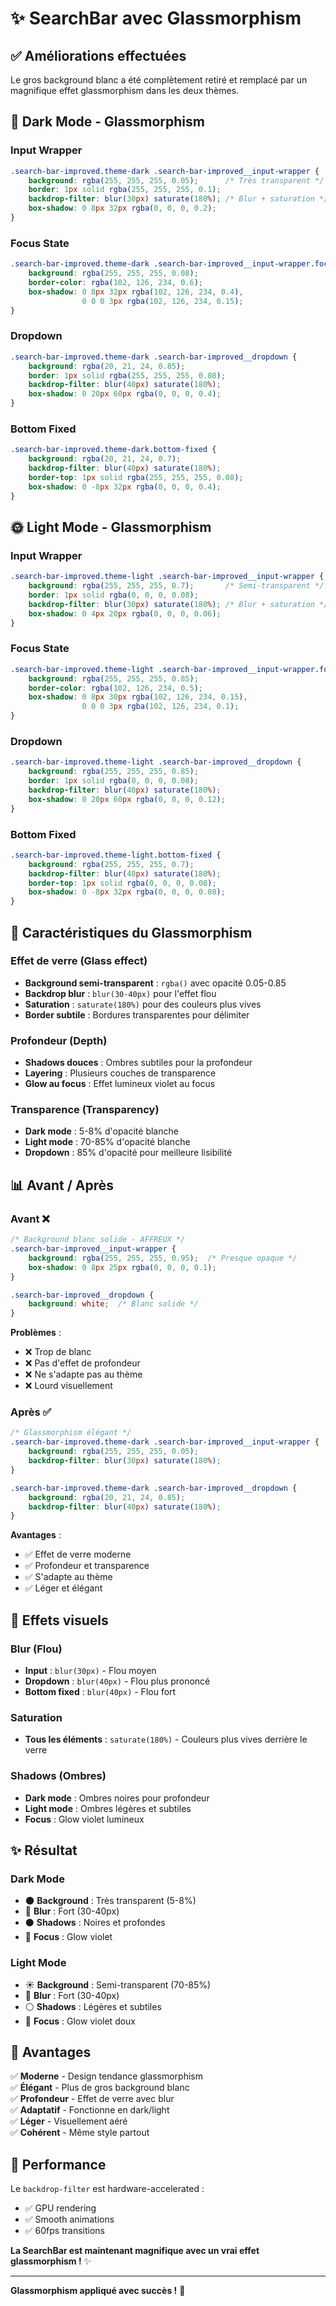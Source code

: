 # ✨ SearchBar avec Glassmorphism

## ✅ Améliorations effectuées

Le gros background blanc a été complètement retiré et remplacé par un magnifique effet glassmorphism dans les deux thèmes.

## 🎨 Dark Mode - Glassmorphism

### Input Wrapper
```css
.search-bar-improved.theme-dark .search-bar-improved__input-wrapper {
    background: rgba(255, 255, 255, 0.05);      /* Très transparent */
    border: 1px solid rgba(255, 255, 255, 0.1);
    backdrop-filter: blur(30px) saturate(180%); /* Blur + saturation */
    box-shadow: 0 8px 32px rgba(0, 0, 0, 0.2);
}
```

### Focus State
```css
.search-bar-improved.theme-dark .search-bar-improved__input-wrapper.focused {
    background: rgba(255, 255, 255, 0.08);
    border-color: rgba(102, 126, 234, 0.6);
    box-shadow: 0 8px 32px rgba(102, 126, 234, 0.4), 
                0 0 0 3px rgba(102, 126, 234, 0.15);
}
```

### Dropdown
```css
.search-bar-improved.theme-dark .search-bar-improved__dropdown {
    background: rgba(20, 21, 24, 0.85);
    border: 1px solid rgba(255, 255, 255, 0.08);
    backdrop-filter: blur(40px) saturate(180%);
    box-shadow: 0 20px 60px rgba(0, 0, 0, 0.4);
}
```

### Bottom Fixed
```css
.search-bar-improved.theme-dark.bottom-fixed {
    background: rgba(20, 21, 24, 0.7);
    backdrop-filter: blur(40px) saturate(180%);
    border-top: 1px solid rgba(255, 255, 255, 0.08);
    box-shadow: 0 -8px 32px rgba(0, 0, 0, 0.4);
}
```

## 🌞 Light Mode - Glassmorphism

### Input Wrapper
```css
.search-bar-improved.theme-light .search-bar-improved__input-wrapper {
    background: rgba(255, 255, 255, 0.7);       /* Semi-transparent */
    border: 1px solid rgba(0, 0, 0, 0.08);
    backdrop-filter: blur(30px) saturate(180%); /* Blur + saturation */
    box-shadow: 0 4px 20px rgba(0, 0, 0, 0.06);
}
```

### Focus State
```css
.search-bar-improved.theme-light .search-bar-improved__input-wrapper.focused {
    background: rgba(255, 255, 255, 0.85);
    border-color: rgba(102, 126, 234, 0.5);
    box-shadow: 0 8px 30px rgba(102, 126, 234, 0.15), 
                0 0 0 3px rgba(102, 126, 234, 0.1);
}
```

### Dropdown
```css
.search-bar-improved.theme-light .search-bar-improved__dropdown {
    background: rgba(255, 255, 255, 0.85);
    border: 1px solid rgba(0, 0, 0, 0.08);
    backdrop-filter: blur(40px) saturate(180%);
    box-shadow: 0 20px 60px rgba(0, 0, 0, 0.12);
}
```

### Bottom Fixed
```css
.search-bar-improved.theme-light.bottom-fixed {
    background: rgba(255, 255, 255, 0.7);
    backdrop-filter: blur(40px) saturate(180%);
    border-top: 1px solid rgba(0, 0, 0, 0.08);
    box-shadow: 0 -8px 32px rgba(0, 0, 0, 0.08);
}
```

## 🎯 Caractéristiques du Glassmorphism

### Effet de verre (Glass effect)
- **Background semi-transparent** : `rgba()` avec opacité 0.05-0.85
- **Backdrop blur** : `blur(30-40px)` pour l'effet flou
- **Saturation** : `saturate(180%)` pour des couleurs plus vives
- **Border subtile** : Bordures transparentes pour délimiter

### Profondeur (Depth)
- **Shadows douces** : Ombres subtiles pour la profondeur
- **Layering** : Plusieurs couches de transparence
- **Glow au focus** : Effet lumineux violet au focus

### Transparence (Transparency)
- **Dark mode** : 5-8% d'opacité blanche
- **Light mode** : 70-85% d'opacité blanche
- **Dropdown** : 85% d'opacité pour meilleure lisibilité

## 📊 Avant / Après

### Avant ❌
```css
/* Background blanc solide - AFFREUX */
.search-bar-improved__input-wrapper {
    background: rgba(255, 255, 255, 0.95);  /* Presque opaque */
    box-shadow: 0 8px 25px rgba(0, 0, 0, 0.1);
}

.search-bar-improved__dropdown {
    background: white;  /* Blanc solide */
}
```

**Problèmes** :
- ❌ Trop de blanc
- ❌ Pas d'effet de profondeur
- ❌ Ne s'adapte pas au thème
- ❌ Lourd visuellement

### Après ✅
```css
/* Glassmorphism élégant */
.search-bar-improved.theme-dark .search-bar-improved__input-wrapper {
    background: rgba(255, 255, 255, 0.05);
    backdrop-filter: blur(30px) saturate(180%);
}

.search-bar-improved.theme-dark .search-bar-improved__dropdown {
    background: rgba(20, 21, 24, 0.85);
    backdrop-filter: blur(40px) saturate(180%);
}
```

**Avantages** :
- ✅ Effet de verre moderne
- ✅ Profondeur et transparence
- ✅ S'adapte au thème
- ✅ Léger et élégant

## 🎨 Effets visuels

### Blur (Flou)
- **Input** : `blur(30px)` - Flou moyen
- **Dropdown** : `blur(40px)` - Flou plus prononcé
- **Bottom fixed** : `blur(40px)` - Flou fort

### Saturation
- **Tous les éléments** : `saturate(180%)` - Couleurs plus vives derrière le verre

### Shadows (Ombres)
- **Dark mode** : Ombres noires pour profondeur
- **Light mode** : Ombres légères et subtiles
- **Focus** : Glow violet lumineux

## ✨ Résultat

### Dark Mode
- 🌑 **Background** : Très transparent (5-8%)
- 🔵 **Blur** : Fort (30-40px)
- ⚫ **Shadows** : Noires et profondes
- 💜 **Focus** : Glow violet

### Light Mode
- ☀️ **Background** : Semi-transparent (70-85%)
- 🔵 **Blur** : Fort (30-40px)
- ⚪ **Shadows** : Légères et subtiles
- 💜 **Focus** : Glow violet doux

## 🎉 Avantages

✅ **Moderne** - Design tendance glassmorphism  
✅ **Élégant** - Plus de gros background blanc  
✅ **Profondeur** - Effet de verre avec blur  
✅ **Adaptatif** - Fonctionne en dark/light  
✅ **Léger** - Visuellement aéré  
✅ **Cohérent** - Même style partout  

## 🚀 Performance

Le `backdrop-filter` est hardware-accelerated :
- ✅ GPU rendering
- ✅ Smooth animations
- ✅ 60fps transitions

**La SearchBar est maintenant magnifique avec un vrai effet glassmorphism !** ✨

---

**Glassmorphism appliqué avec succès !** 🎊
